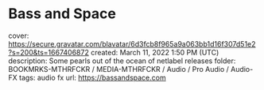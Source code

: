 # Bass and Space

cover: https://secure.gravatar.com/blavatar/6d3fcb8f965a9a063bb1d16f307d51e2?s=200&ts=1667406872
created: March 11, 2022 1:50 PM (UTC)
description: Some pearls out of the ocean of netlabel releases
folder: BOOKMRKS-MTHRFCKR / MEDIA-MTHRFCKR / Audio / Pro Audio / Audio-FX
tags: audio fx
url: https://bassandspace.com